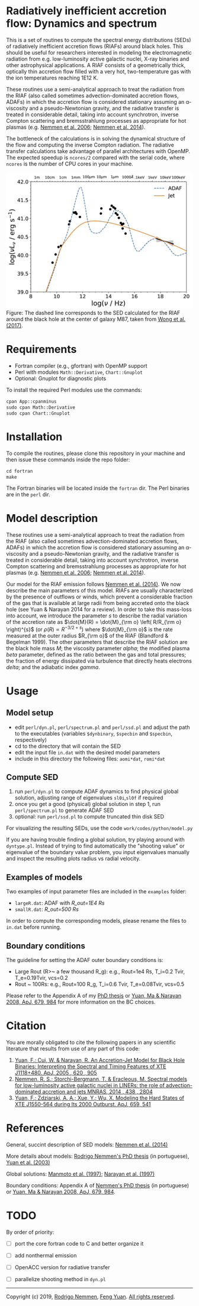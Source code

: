 Radiatively inefficient accretion flow: Dynamics and spectrum
==================================================

This is a set of routines to compute the spectral energy distributions (SEDs) of radiatively inefficient accretion flows (RIAFs) around black holes. This should be useful for researchers interested in modeling the electromagnetic radiation from e.g. low-luminosity active galactic nuclei, X-ray binaries and other astrophysical applications. A RIAF consists of a geometrically thick, optically thin accretion flow filled with a very hot, two-temperature gas with the ion temperatures reaching 1E12 K. 

These routines use a semi-analytical approach to treat the radiation from the RIAF (also called sometimes advection-dominated accretion flows, ADAFs) in which the accretion flow is considered stationary assuming an α-viscosity and a pseudo-Newtonian gravity, and the radiative transfer is treated in considerable detail, taking into account synchrotron, inverse Compton scattering and bremsstrahlung processes as appropriate for hot plasmas (e.g. [Nemmen et al. 2006](https://iopscience.iop.org/article/10.1086/500571); [Nemmen et al. 2014](https://academic.oup.com/mnras/article/438/4/2804/2907740)).

The bottleneck of the calculations is in solving the dynamical structure of the flow and computing the inverse Compton radiation. The radiative transfer calculations take advantage of parallel architectures with OpenMP. The expected speedup is `ncores/2` compared with the serial code, where `ncores` is the number of CPU cores in your machine.

![The dashed line corresponds to the SED calculated for the RIAF around the black hole at the center of galaxy M87, taken from [Wong et al. (2017)](https://ui.adsabs.harvard.edu/abs/2017ApJ...849L..17W/abstract).](./m87sed.png) 
Figure: The dashed line corresponds to the SED calculated for the RIAF around the black hole at the center of galaxy M87, taken from [Wong et al. (2017)](https://ui.adsabs.harvard.edu/abs/2017ApJ...849L..17W/abstract).

# Requirements

- Fortran compiler (e.g., gfortran) with OpenMP support
- Perl with modules `Math::Derivative`, `Chart::Gnuplot`
- Optional: Gnuplot for diagnostic plots

To install the required Perl modules use the commands:

    cpan App::cpanminus
    sudo cpan Math::Derivative
    sudo cpan Chart::Gnuplot

# Installation

To compile the routines, please clone this repository in your machine and then issue these commands inside the repo folder:

    cd fortran
    make

The Fortran binaries will be located inside the `fortran` dir. The Perl binaries are in the `perl` dir.

# Model description

These routines use a semi-analytical approach to treat the radiation from the RIAF (also called sometimes advection-dominated accretion flows, ADAFs) in which the accretion flow is considered stationary assuming an α-viscosity and a pseudo-Newtonian gravity, and the radiative transfer is treated in considerable detail, taking into account synchrotron, inverse Compton scattering and bremsstrahlung processes as appropriate for hot plasmas (e.g. [Nemmen et al. 2006](https://iopscience.iop.org/article/10.1086/500571); [Nemmen et al. 2014](https://academic.oup.com/mnras/article/438/4/2804/2907740)).

Our model for the RIAF emission follows [Nemmen et al. (2014)](https://academic.oup.com/mnras/article/438/4/2804/2907740). We now describe the main parameters of this model. RIAFs are usually characterized by the presence of outflows or winds, which prevent a considerable fraction of the gas that is available at large radii from being accreted onto the black hole (see Yuan & Narayan 2014 for a review). In order to take this mass-loss into account, we introduce the parameter *s* to describe the radial variation of the accretion rate as $\dot{M}(R) = \dot{M}_{\rm o} \left( R/R_{\rm o} \right)^{s}$ (or $\rho(R) \propto R^{-3/2+s}$) where $\dot{M}_{\rm o}$ is the rate measured at the outer radius $R_{\rm o}$ of the RIAF (Blandford & Begelman 1999). The other parameters that describe the RIAF solution are the black hole mass *M*; the viscosity parameter *alpha*; the modified plasma *beta* parameter, defined as the ratio between the gas and total pressures; the fraction of energy dissipated via turbulence that directly heats electrons *delta*; and the adiabatic index *gamma*.



# Usage

## Model setup

- edit `perl/dyn.pl`, `perl/spectrum.pl` and `perl/ssd.pl` and adjust the path to the executables (variables `$dynbinary`, `$specbin` and `$specbin`, respectively)
- cd to the directory that will contain the SED
- edit the input file `in.dat` with the desired model parameters
- include in this directory the following files: `aomi*dat`, `romi*dat`

## Compute SED

1. run `perl/dyn.pl` to compute ADAF dynamics to find physical global solution, adjusting range of eigenvalues `sl0i`,`sl0f` if required
2. once you get a good (physical) global solution in step 1, run `perl/spectrum.pl` to generate ADAF SED 
3. optional: run `perl/ssd.pl` to compute truncated thin disk SED

For visualizing the resulting SEDs, use the code `work/codes/python/model.py`

If you are having trouble finding a global solution, try playing around with `dyntype.pl`. Instead of trying to find automatically the "shooting value" or eigenvalue of the boundary value problem, you input eigenvalues manually and inspect the resulting plots radius vs radial velocity.

## Examples of models

Two examples of input parameter files are included in the `examples` folder:

- `largeR.dat`: ADAF with *R_out=1E4 Rs*
- `smallR.dat`: *R_out=500 Rs*

In order to compute the corresponding models, please rename the files to `in.dat` before running.
 


## Boundary conditions

The guideline for setting the ADAF outer boundary conditions is:

- Large Rout (R>~ a few thousand R_g): e.g., Rout=1e4 Rs, T_i=0.2 Tvir, T_e=0.19Tvir, vcs=0.2
- Rout ~ 100Rs: e.g., Rout=100 R_g, T_i=0.6 Tvir, T_e=0.08Tvir, vcs=0.5

Please refer to the Appendix A of my [PhD thesis](http://hdl.handle.net/10183/16325) or [Yuan, Ma & Narayan 2008, ApJ, 679, 984](http://iopscience.iop.org/article/10.1086/587484/meta) for more information on the BC choices.


# Citation

You are morally obligated to cite the following papers in any scientific literature that results from use of any part of this code:

1. [Yuan, F.; Cui, W. & Narayan, R. An Accretion-Jet Model for Black Hole Binaries: Interpreting the Spectral and Timing Features of XTE J1118+480. ApJ, 2005 , 620 , 905](https://iopscience.iop.org/article/10.1086/427206)
2. [Nemmen, R. S.; Storchi-Bergmann, T. & Eracleous, M.
Spectral models for low-luminosity active galactic nuclei in LINERs: the role of advection-dominated accretion and jets 
MNRAS, 2014 , 438 , 2804](http://mnras.oxfordjournals.org/content/438/4/2804)
3. [Yuan, F.; Zdziarski, A. A.; Xue, Y.; Wu, X. Modeling the Hard States of XTE J1550-564 during Its 2000 Outburst. ApJ, 659, 541](https://ui.adsabs.harvard.edu/abs/2007ApJ...659..541Y/abstract)





# References

General, succint description of SED models: [Nemmen et al. (2014)](http://mnras.oxfordjournals.org/content/438/4/2804)

More details about models: [Rodrigo Nemmen's PhD thesis](http://hdl.handle.net/10183/16325) (in portuguese), [Yuan et al. (2003)](http://adsabs.harvard.edu/abs/2003ApJ...598..301Y)

Global solutions: [Manmoto et al. (1997)](http://iopscience.iop.org/article/10.1086/304817/meta); [Narayan et al. (1997)](http://iopscience.iop.org/article/10.1086/303591/meta)

Boundary conditions: Appendix A of [Nemmen's PhD thesis](http://hdl.handle.net/10183/16325) (in portuguese) or [Yuan, Ma & Narayan 2008, ApJ, 679, 984](http://iopscience.iop.org/article/10.1086/587484/meta). 

# TODO 

By order of priority:

- [ ] port the core fortran code to C and better organize it
- [ ] add nonthermal emission
- [ ] OpenACC version for radiative transfer
- [ ] parallelize shooting method in `dyn.pl`


---

Copyright (c) 2019, [Rodrigo Nemmen](http://rodrigonemmen.com), [Feng Yuan](http://center.shao.ac.cn/fyuan/yuan.html).
[All rights reserved](http://opensource.org/licenses/BSD-2-Clause).


